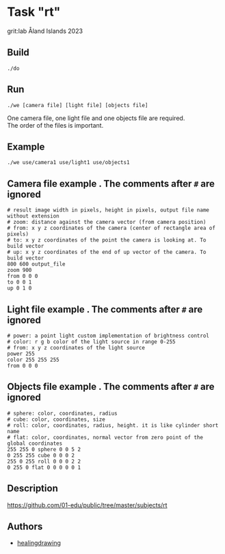 # Task "rt"
grit:lab Åland Islands 2023

## Build
```
./do
```

## Run
```
./we [camera file] [light file] [objects file]
```
One camera file, one light file and one objects file are required.  
The order of the files is important.  

## Example
```
./we use/camera1 use/light1 use/objects1
```

## Camera file example . The comments after `#` are ignored
```
# result image width in pixels, height in pixels, output file name without extension
# zoom: distance against the camera vector (from camera position)
# from: x y z coordinates of the camera (center of rectangle area of pixels)
# to: x y z coordinates of the point the camera is looking at. To build vector
# up: x y z coordinates of the end of up vector of the camera. To build vector
800 600 output_file
zoom 900
from 0 0 0
to 0 0 1
up 0 1 0
```

## Light file example . The comments after `#` are ignored
```
# power: a point light custom implementation of brightness control
# color: r g b color of the light source in range 0-255
# from: x y z coordinates of the light source
power 255
color 255 255 255
from 0 0 0
```

## Objects file example . The comments after `#` are ignored
```
# sphere: color, coordinates, radius
# cube: color, coordinates, size
# roll: color, coordinates, radius, height. it is like cylinder short name
# flat: color, coordinates, normal vector from zero point of the global coordinates
255 255 0 sphere 0 0 5 2
0 255 255 cube 0 0 0 2
255 0 255 roll 0 0 0 2 2
0 255 0 flat 0 0 0 0 0 1
```

## Description
https://github.com/01-edu/public/tree/master/subjects/rt

## Authors
- [healingdrawing](https://healingdrawing.github.io)